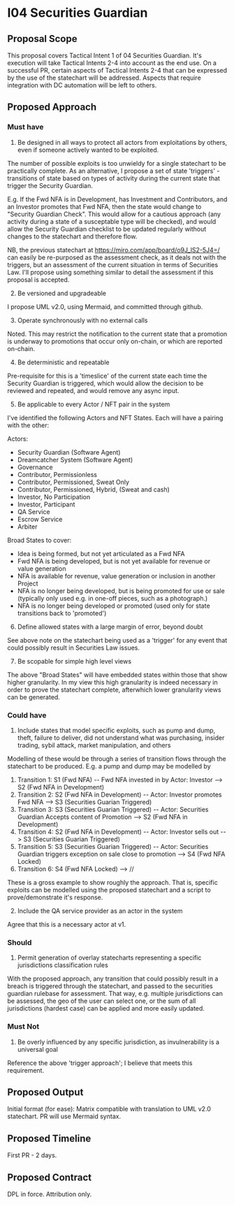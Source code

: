 # I04 Securities Guardian

## Proposal Scope

This proposal covers Tactical Intent 1 of 04 Securities Guardian. It's execution will take Tactical Intents 2-4 into account as the end use. On a successful PR, certain aspects of Tactical Intents 2-4 that can be expressed by the use of the statechart will be addressed. Aspects that require integration with DC automation will be left to others.

## Proposed Approach

### Must have

1. Be designed in all ways to protect all actors from exploitations by others, even if someone actively wanted to be exploited.

The number of possible exploits is too unwieldy for a single statechart to be practically complete. As an alternative, I propose a set of state 'triggers' - transitions of state based on types of activity during the current state that trigger the Security Guardian.

E.g. If the Fwd NFA is in Development, has Investment and Contributors, and an Investor promotes that Fwd NFA, then the state would change to "Security Guardian Check". This would allow for a cautious approach (any activity during a state of a susceptable type will be checked), and would allow the Security Guardian checklist to be updated regularly without changes to the statechart and therefore flow.

NB, the previous statechart at https://miro.com/app/board/o9J_lS2-5J4=/ can easily be re-purposed as the assessment check, as it deals not with the triggers, but an assessment of the current situation in terms of Securities Law. I'll propose using something similar to detail the assessment if this proposal is accepted.

2. Be versioned and upgradeable

I propose UML v2.0, using Mermaid, and committed through github.

3. Operate synchronously with no external calls

Noted. This may restrict the notification to the current state that a promotion is underway to promotions that occur only on-chain, or which are reported on-chain.

4. Be deterministic and repeatable

Pre-requisite for this is a 'timeslice' of the current state each time the Security Guardian is triggered, which would allow the decision to be reviewed and repeated, and would remove any async input.

5. Be applicable to every Actor / NFT pair in the system

I've identified the following Actors and NFT States. Each will have a pairing with the other:

Actors:

- Security Guardian (Software Agent)
- Dreamcatcher System (Software Agent)
- Governance
- Contributor, Permissionless
- Contributor, Permissioned, Sweat Only
- Contributor, Permissioned, Hybrid, (Sweat and cash)
- Investor, No Participation
- Investor, Participant
- QA Service
- Escrow Service
- Arbiter

Broad States to cover:

- Idea is being formed, but not yet articulated as a Fwd NFA
- Fwd NFA is being developed, but is not yet available for revenue or value generation
- NFA is available for revenue, value generation or inclusion in another Project
- NFA is no longer being developed, but is being promoted for use or sale (typically only used e.g. in one-off pieces, such as a photograph.)
- NFA is no longer being developed or promoted (used only for state transitions back to 'promoted')

6. Define allowed states with a large margin of error, beyond doubt

See above note on the statechart being used as a 'trigger' for any event that could possibly result in Securities Law issues.

7. Be scopable for simple high level views

The above "Broad States" will have embedded states within those that show higher granularity. In my view this high granularity is indeed necessary in order to prove the statechart complete, afterwhich lower granularity views can be generated.

### Could have

1. Include states that model specific exploits, such as pump and dump, theft, failure to deliver, did not understand what was purchasing, insider trading, sybil attack, market manipulation, and others

Modelling of these would be through a series of transition flows through the statechart to be produced. E.g. a pump and dump may be modelled by

1. Transition 1: S1 (Fwd NFA) -- Fwd NFA invested in by Actor: Investor --> S2 (Fwd NFA in Development)
1. Transition 2: S2 (Fwd NFA in Development) -- Actor: Investor promotes Fwd NFA --> S3 (Securities Guarian Triggered)
1. Transition 3: S3 (Securities Guarian Triggered) -- Actor: Securities Guardian Accepts content of Promotion --> S2 (Fwd NFA in Development)
1. Transition 4: S2 (Fwd NFA in Development) -- Actor: Investor sells out --> S3 (Securities Guarian Triggered)
1. Transition 5: S3 (Securities Guarian Triggered) -- Actor: Securities Guardian triggers exception on sale close to promotion --> S4 (Fwd NFA Locked)
1. Transition 6: S4 (Fwd NFA Locked) --> //

These is a gross example to show roughly the approach. That is, specific exploits can be modelled using the proposed statechart and a script to prove/demonstrate it's response.

2. Include the QA service provider as an actor in the system

Agree that this is a necessary actor at v1.

### Should

1. Permit generation of overlay statecharts representing a specific jurisdictions classification rules

With the proposed approach, any transition that could possibly result in a breach is triggered through the statechart, and passed to the securities guardian rulebase for assessment. That way, e.g. multiple jurisdictions can be assessed, the geo of the user can select one, or the sum of all jurisdictions (hardest case) can be applied and more easily updated.

### Must Not

1. Be overly influenced by any specific jurisdiction, as invulnerability is a universal goal

Reference the above 'trigger approach'; I believe that meets this requirement.

## Proposed Output

Initial format (for ease): Matrix compatible with translation to UML v2.0 statechart.
PR will use Mermaid syntax.

## Proposed Timeline

First PR - 2 days.

## Proposed Contract

DPL in force. Attribution only.
